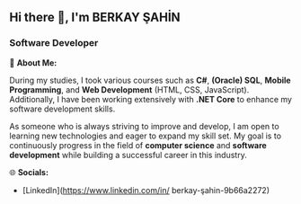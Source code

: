 ## Hi there 👋, I'm BERKAY ŞAHİN

### Software Developer

💫 **About Me:**

During my studies, I took various courses such as **C#**, **(Oracle) SQL**, **Mobile Programming**, and **Web Development** (HTML, CSS, JavaScript). Additionally, I have been working extensively with **.NET Core** to enhance my software development skills.

As someone who is always striving to improve and develop, I am open to learning new technologies and eager to expand my skill set. My goal is to continuously progress in the field of **computer science** and **software development** while building a successful career in this industry.

🌐 **Socials:**
- [LinkedIn](https://www.linkedin.com/in/ berkay-şahin-9b66a2272) 
